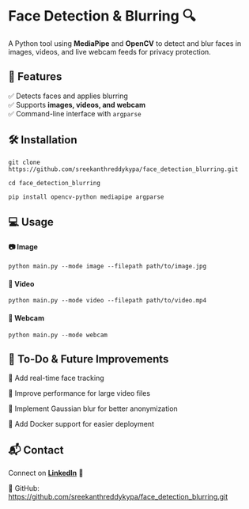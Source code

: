 # Face Detection & Blurring 🔍  

A Python tool using **MediaPipe** and **OpenCV** to detect and blur faces in images, videos, and live webcam feeds for privacy protection.  

## 🚀 Features  
✅ Detects faces and applies blurring  
✅ Supports **images, videos, and webcam**  
✅ Command-line interface with `argparse`  

## 🛠 Installation  
```
git clone https://github.com/sreekanthreddykypa/face_detection_blurring.git
```
```
cd face_detection_blurring
```
```
pip install opencv-python mediapipe argparse
```

## 💻 Usage
#### 📷 Image
```
python main.py --mode image --filepath path/to/image.jpg
```
#### 🎥 Video
```
python main.py --mode video --filepath path/to/video.mp4
```

#### 🎦 Webcam
```
python main.py --mode webcam
```
## 📌 To-Do & Future Improvements

🔹 Add real-time face tracking

🔹 Improve performance for large video files

🔹 Implement Gaussian blur for better anonymization

🔹 Add Docker support for easier deployment

## 📬 Contact
Connect on **[LinkedIn](https://www.linkedin.com/in/sreekanth-reddy-kypa-519809239/)** 🚀

🔗 GitHub: https://github.com/sreekanthreddykypa/face_detection_blurring.git
